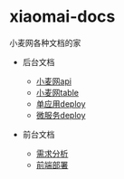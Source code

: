 # xiaomai-docs
小麦网各种文档的家

* 后台文档
  * [小麦网api](./后台文档/小麦网api.md)
  * [小麦网table](./后台文档/小麦网table.md)
  * [单应用deploy](./后台文档/单应用deploy.md)
  * [微服务deploy](./后台文档/微服务deploy.md)

* 前台文档
  * [需求分析](./前台文档/需求分析.md)
  * [前端部署](./前台文档/前端部署.md)
  
  

